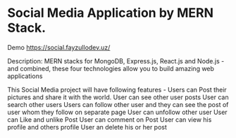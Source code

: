# Social Media Application by MERN Stack.
Demo https://social.fayzullodev.uz/

Description: MERN stacks for MongoDB, Express.js, React.js and Node.js - and combined, these four technologies allow you to build amazing web applications

This Social Media project will have following features - Users can Post their pictures and share it with the world. User can see other user posts User can search other users Users can follow other user and they can see the post of user whom they follow on separate page User can unfollow other user User can Like and unlike Post User can comment on Post User can view his profile and others profile User an delete his or her post
